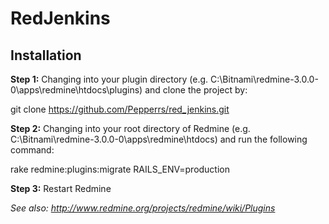 # RedJenkins

## Installation

**Step 1:** Changing into your plugin directory (e.g. C:\Bitnami\redmine-3.0.0-0\apps\redmine\htdocs\plugins) and clone the project by:

git clone https://github.com/Pepperrs/red_jenkins.git

**Step 2:** Changing into your root directory of Redmine (e.g. C:\Bitnami\redmine-3.0.0-0\apps\redmine\htdocs) and run the following command:

rake redmine:plugins:migrate RAILS_ENV=production

**Step 3:** Restart Redmine

_See also: http://www.redmine.org/projects/redmine/wiki/Plugins_

